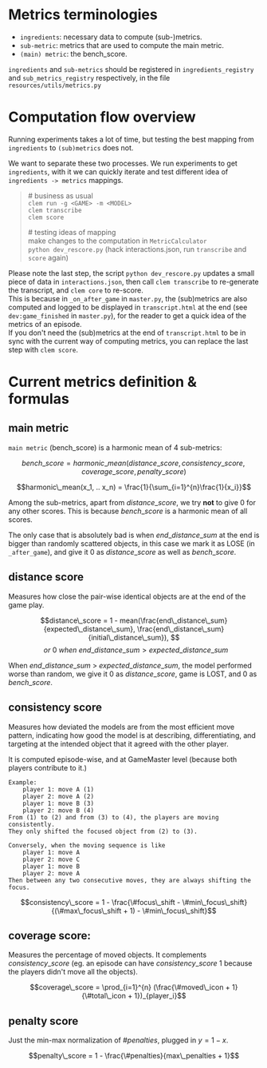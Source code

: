 # Metrics terminologies 
* `ingredients`: necessary data to compute (sub-)metrics. 
* `sub-metric`: metrics that are used to compute the main metric. 
* `(main) metric`: the bench_score.

`ingredients` and `sub-metrics` should be registered in `ingredients_registry` and `sub_metrics_registry` respectively, in the file `resources/utils/metrics.py`

# Computation flow overview
Running experiments takes a lot of time, but testing the best mapping from `ingredients` to `(sub)metrics` does not. 

We want to separate these two processes. We run experiments to get `ingredients`, with it we can quickly iterate and test different idea of `ingredients -> metrics` mappings. 

> \# business as usual  
> `clem run -g <GAME> -m <MODEL>`  
> `clem transcribe`   
> `clem score`  
> 
> \# testing ideas of mapping   
> make changes to the computation in `MetricCalculator`  
> `python dev_rescore.py`  (hack interactions.json, run `transcribe` and `score` again)

Please note the last step, the script `python dev_rescore.py` updates a small piece of data in `interactions.json`, then call `clem transcribe` to re-generate the transcript, and `clem core` to re-score.   
This is because in `_on_after_game` in `master.py`, the (sub)metrics are also computed and logged to be displayed in `transcript.html` at the end (see `dev:game_finished` in `master.py`), for the reader to get a quick idea of the metrics of an episode.  
If you don't need the (sub)metrics at the end of `transcript.html` to be in sync with the current way of computing metrics, you can replace the last step with `clem score`.   

# Current metrics definition & formulas

## main metric

`main metric` (bench_score) is a harmonic mean of 4 sub-metrics: 

$$bench\_score = harmonic\_mean(distance\_score, consistency\_score, coverage\_score, penalty\_score)$$

$$harmonic\_mean(x_1, .. x_n) = \frac{1}{\sum_{i=1}^{n}\frac{1}{x_i}}$$

Among the sub-metrics, apart from $distance\_score$, we try **not** to give 0 for any other scores. This is because $bench\_score$ is a harmonic mean of all scores.    

The only case that is absolutely bad is when $end\_distance\_sum$ at the end is bigger than randomly scattered objects, in this case we mark it as LOSE (in `_after_game`), and give it 0 as $distance\_score$ as well as  $bench\_score$.

## distance score 

Measures how close the pair-wise identical objects are at the end of the game play.   

$$distance\_score = 1 - mean(\frac{end\_distance\_sum}{expected\_distance\_sum}, \frac{end\_distance\_sum}{initial\_distance\_sum}), $$ 
$$\ \ or\ 0\ when\ end\_distance\_sum > expected\_distance\_sum$$


When $end\_distance\_sum$ > $expected\_distance\_sum$, 
the model performed worse than random, we give it 0 as $distance\_score$, game is LOST, and 0 as $bench\_score$.

## consistency score
Measures how deviated the models are from the most efficient move pattern, indicating how good the model is at describing, differentiating, and targeting at the intended object that it agreed with the other player.

It is computed episode-wise, and at GameMaster level (because both players contribute to it.)
```
Example: 
    player 1: move A (1)
    player 2: move A (2)
    player 1: move B (3) 
    player 2: move B (4)  
From (1) to (2) and from (3) to (4), the players are moving consistently. 
They only shifted the focused object from (2) to (3). 

Conversely, when the moving sequence is like
    player 1: move A
    player 2: move C
    player 1: move B
    player 2: move A
Then between any two consecutive moves, they are always shifting the focus.
```
$$consistency\_score = 1 - \frac{\#focus\_shift - \#min\_focus\_shift}{(\#max\_focus\_shift + 1) - \#min\_focus\_shift}$$

## coverage score: 
Measures the percentage of moved objects. It complements $consistency\_score$ (eg. an episode can have $consistency\_score$ 1 because the players didn't move all the objects).

$$coverage\_score = \prod_{i=1}^{n} (\frac{\#moved\_icon + 1}{\#total\_icon + 1})_{player_i}$$

## penalty score

Just the min-max normalization of $\#penalties$, plugged in $y = 1 - x$.

$$penalty\_score = 1 - \frac{\#penalties}{max\_penalties + 1}$$
